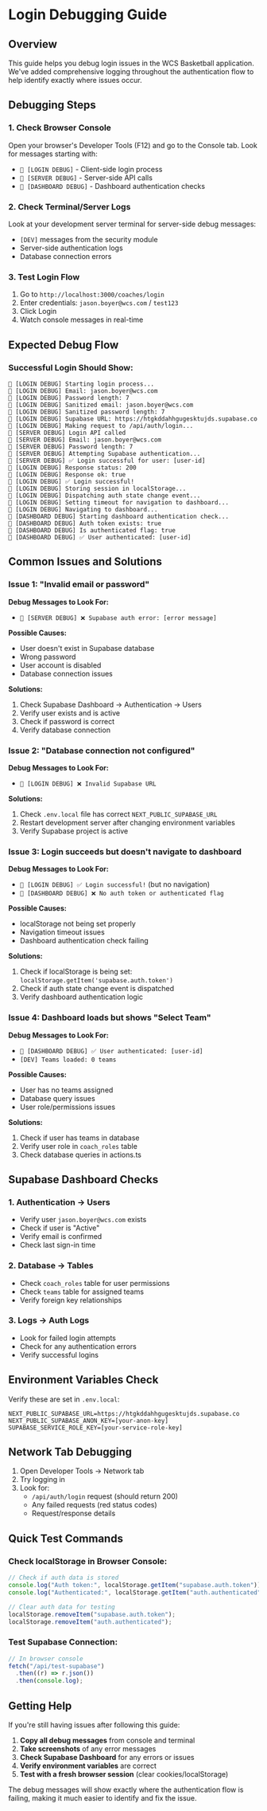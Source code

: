 # Login Debugging Guide

## Overview

This guide helps you debug login issues in the WCS Basketball application. We've added comprehensive logging throughout the authentication flow to help identify exactly where issues occur.

## Debugging Steps

### 1. Check Browser Console

Open your browser's Developer Tools (F12) and go to the Console tab. Look for messages starting with:

- `🔐 [LOGIN DEBUG]` - Client-side login process
- `🔐 [SERVER DEBUG]` - Server-side API calls
- `🔐 [DASHBOARD DEBUG]` - Dashboard authentication checks

### 2. Check Terminal/Server Logs

Look at your development server terminal for server-side debug messages:

- `[DEV]` messages from the security module
- Server-side authentication logs
- Database connection errors

### 3. Test Login Flow

1. Go to `http://localhost:3000/coaches/login`
2. Enter credentials: `jason.boyer@wcs.com` / `test123`
3. Click Login
4. Watch console messages in real-time

## Expected Debug Flow

### Successful Login Should Show:

```
🔐 [LOGIN DEBUG] Starting login process...
🔐 [LOGIN DEBUG] Email: jason.boyer@wcs.com
🔐 [LOGIN DEBUG] Password length: 7
🔐 [LOGIN DEBUG] Sanitized email: jason.boyer@wcs.com
🔐 [LOGIN DEBUG] Sanitized password length: 7
🔐 [LOGIN DEBUG] Supabase URL: https://htgkddahhgugesktujds.supabase.co
🔐 [LOGIN DEBUG] Making request to /api/auth/login...
🔐 [SERVER DEBUG] Login API called
🔐 [SERVER DEBUG] Email: jason.boyer@wcs.com
🔐 [SERVER DEBUG] Password length: 7
🔐 [SERVER DEBUG] Attempting Supabase authentication...
🔐 [SERVER DEBUG] ✅ Login successful for user: [user-id]
🔐 [LOGIN DEBUG] Response status: 200
🔐 [LOGIN DEBUG] Response ok: true
🔐 [LOGIN DEBUG] ✅ Login successful!
🔐 [LOGIN DEBUG] Storing session in localStorage...
🔐 [LOGIN DEBUG] Dispatching auth state change event...
🔐 [LOGIN DEBUG] Setting timeout for navigation to dashboard...
🔐 [LOGIN DEBUG] Navigating to dashboard...
🔐 [DASHBOARD DEBUG] Starting dashboard authentication check...
🔐 [DASHBOARD DEBUG] Auth token exists: true
🔐 [DASHBOARD DEBUG] Is authenticated flag: true
🔐 [DASHBOARD DEBUG] ✅ User authenticated: [user-id]
```

## Common Issues and Solutions

### Issue 1: "Invalid email or password"

**Debug Messages to Look For:**

- `🔐 [SERVER DEBUG] ❌ Supabase auth error: [error message]`

**Possible Causes:**

- User doesn't exist in Supabase database
- Wrong password
- User account is disabled
- Database connection issues

**Solutions:**

1. Check Supabase Dashboard → Authentication → Users
2. Verify user exists and is active
3. Check if password is correct
4. Verify database connection

### Issue 2: "Database connection not configured"

**Debug Messages to Look For:**

- `🔐 [LOGIN DEBUG] ❌ Invalid Supabase URL`

**Solutions:**

1. Check `.env.local` file has correct `NEXT_PUBLIC_SUPABASE_URL`
2. Restart development server after changing environment variables
3. Verify Supabase project is active

### Issue 3: Login succeeds but doesn't navigate to dashboard

**Debug Messages to Look For:**

- `🔐 [LOGIN DEBUG] ✅ Login successful!` (but no navigation)
- `🔐 [DASHBOARD DEBUG] ❌ No auth token or authenticated flag`

**Possible Causes:**

- localStorage not being set properly
- Navigation timeout issues
- Dashboard authentication check failing

**Solutions:**

1. Check if localStorage is being set: `localStorage.getItem('supabase.auth.token')`
2. Check if auth state change event is dispatched
3. Verify dashboard authentication logic

### Issue 4: Dashboard loads but shows "Select Team"

**Debug Messages to Look For:**

- `🔐 [DASHBOARD DEBUG] ✅ User authenticated: [user-id]`
- `[DEV] Teams loaded: 0 teams`

**Possible Causes:**

- User has no teams assigned
- Database query issues
- User role/permissions issues

**Solutions:**

1. Check if user has teams in database
2. Verify user role in `coach_roles` table
3. Check database queries in actions.ts

## Supabase Dashboard Checks

### 1. Authentication → Users

- Verify user `jason.boyer@wcs.com` exists
- Check if user is "Active"
- Verify email is confirmed
- Check last sign-in time

### 2. Database → Tables

- Check `coach_roles` table for user permissions
- Check `teams` table for assigned teams
- Verify foreign key relationships

### 3. Logs → Auth Logs

- Look for failed login attempts
- Check for any authentication errors
- Verify successful logins

## Environment Variables Check

Verify these are set in `.env.local`:

```env
NEXT_PUBLIC_SUPABASE_URL=https://htgkddahhgugesktujds.supabase.co
NEXT_PUBLIC_SUPABASE_ANON_KEY=[your-anon-key]
SUPABASE_SERVICE_ROLE_KEY=[your-service-role-key]
```

## Network Tab Debugging

1. Open Developer Tools → Network tab
2. Try logging in
3. Look for:
   - `/api/auth/login` request (should return 200)
   - Any failed requests (red status codes)
   - Request/response details

## Quick Test Commands

### Check localStorage in Browser Console:

```javascript
// Check if auth data is stored
console.log("Auth token:", localStorage.getItem("supabase.auth.token"));
console.log("Authenticated:", localStorage.getItem("auth.authenticated"));

// Clear auth data for testing
localStorage.removeItem("supabase.auth.token");
localStorage.removeItem("auth.authenticated");
```

### Test Supabase Connection:

```javascript
// In browser console
fetch("/api/test-supabase")
  .then((r) => r.json())
  .then(console.log);
```

## Getting Help

If you're still having issues after following this guide:

1. **Copy all debug messages** from console and terminal
2. **Take screenshots** of any error messages
3. **Check Supabase Dashboard** for any errors or issues
4. **Verify environment variables** are correct
5. **Test with a fresh browser session** (clear cookies/localStorage)

The debug messages will show exactly where the authentication flow is failing, making it much easier to identify and fix the issue.
